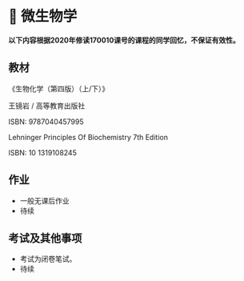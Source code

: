 # :pencil: 微生物学

**以下内容根据2020年修读170010课号的课程的同学回忆，不保证有效性。**

## 教材

《生物化学（第四版）（上/下）》

王镜岩 / 高等教育出版社

ISBN: 9787040457995



Lehninger Principles Of Biochemistry 7th Edition

ISBN: 10 1319108245

## 作业

* 一般无课后作业
* 待续

## 考试及其他事项

* 考试为闭卷笔试。
* 待续